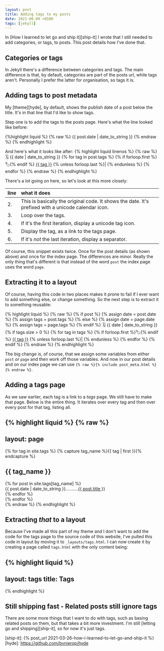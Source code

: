 ```yaml
---
layout: post
title: Adding tags to my posts
date: 2021-06-09 +0100
tags: [jekyll]
---
```


In [How I learned to let go and ship it][ship-it] I wrote that I still needed to
add categories, or tags, to posts. This post details how I've done that.

## Categories or tags
In Jekyll there's a difference between categories and tags. The main difference
is that, by default, categories are part of the posts url, while tags
aren't. Personally I prefer the latter for organisation, so tags it is.

## Adding tags to post metadata
My [theme][hyde], by default, shows the publish date of a post below the
title. It's in that line that I'd like to show tags.

Step one is to add the tags to the posts page. Here's what the line looked like
before:

{%highlight liquid %}
{% raw %}
<span class="post-date">{{ post.date | date_to_string }}</span>
{% endraw %}
{% endhighlight %}

And here's what it looks like after:
{% highlight liquid linenos %}
{% raw %}
<span class="post-date">
  &#x1F5D3; {{ date | date_to_string }}
  {% for tag in post.tags %}
    {% if forloop.first %}&#x1f3f7;{% endif %}
    <a href="/tags/#{{ tag }}">{{ tag }}</a>
    {% unless forloop.last %}| {% endunless %}
  {% endfor %}
</span>
{% endraw %}
{% endhighlight %}

There's a lot going on here, so let's look at this more closely:

| line | what it does                                                                                        |
|:-----|:----------------------------------------------------------------------------------------------------|
| 2.   | This is basically the original code. It shows the date. It's prefixed with a unicode calendar icon. |
| 3.   | Loop over the tags.                                                                                 |
| 4.   | If it's the first iteration, display a unicode tag icon.                                            |
| 5.   | Display the tag, as a link to the tags page.                                                        |
| 6.   | If it's _not_ the last iteration, display a separator.                                              |

Of course, this snippet exists twice. Once for the post details (as shown above)
and once for the index page. The differences are minor. Really the only thing
that's different is that instead of the word `post` the index page uses the word
`page`.

## Extracting it to a layout
Of course, having this code in two places makes it prone to fail if I ever want
to add something else, or change something. So the next step is to extract it to
something reusable:

{% highlight liquid %}
{% raw %}
{% if post %}
  {% assign date = post.date %}
  {% assign tags = post.tags %}
{% else %}
  {% assign date = page.date %}
  {% assign tags = page.tags %}
{% endif %}
<span class="post-date">
  &#x1F5D3; {{ date | date_to_string }}
  {% if tags.size > 0 %}
    {% for tag in tags %}
      {% if forloop.first %}&#x1f3f7;{% endif %}
      <a href="/tags/#{{ tag }}">{{ tag }}</a>
      {% unless forloop.last %}| {% endunless %}
    {% endfor %}
  {% endif %}
</span>
{% endraw %}
{% endhighlight %}

The big change is, of course, that we assign some variables from either `post`
_or_ `page` and then work off those variables. And now in our post details and
on our index page we can use `{% raw %}{% include post_meta.html %}{% endraw %}`.

## Adding a tags page
As we saw earlier, each tag is a link to a _tags_ page. We still have to make
that page. Below is the entire thing. It iterates over every tag and then over
every post for that tag, listing all.

{% highlight liquid %}
{% raw %}
---
layout: page
---

<div id="tags" class="tags">
  {% for tag in site.tags %}
  {% capture tag_name %}{{ tag | first }}{% endcapture %}
  <div id="#{{ tag_name }}" class="tag">
    <a name="{{ tag_name }}"></a>
    <h2>{{ tag_name }}</h2>
    {% for post in site.tags[tag_name] %}
    <article>
      {{ post.date | date_to_string }}..........<a href="{{ post.url }}">{{ post.title }}</a>
    </article>
    {% endfor %}
  </div>
{% endfor %}
</div>
{% endraw %}
{% endhighlight %}

## Extracting _that_ to a layout
Because I've made all this part of my theme and I don't want to add the code for
the tags page to the source code of this website, I've pulled this code in
layout by moving it to `_layouts/tags.html`. I can now create it by creating a
page called `tags.html`  with the only content being:

{% highlight liquid %}
---
layout: tags
title: Tags
---
{% endhighlight %}

## Still shipping fast - Related posts still ignore tags
There are some more things that I want to do with tags, such as basing related
posts on them, but that takes a bit more investment. I'm still [letting go and
shipping][ship-it], so for now it's just tags.

  [ship-it]: {% post_url 2021-03-26-how-i-learned-to-let-go-and-ship-it %}
  [hyde]: https://github.com/bvnierop/hyde
